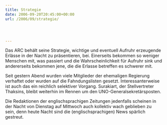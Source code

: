 ```yaml
---
title: Strategie
date: 2006-09-20T20:45:00+00:00
url: /2006/09/strategie/




---
```

Das <span class="caps">ARC</span> behält seine Strategie, wichtige und eventuell Aufruhr erzeugende Erlässe in der Nacht zu präsentieren, bei. Einerseits bekommen so weniger Menschen mit, was passiert und die Wahrscheinlichkeit für Aufruhr sink und andererseits bekommen jene, die die Erlasse betreffen es schwerer mit.

Seit gestern Abend wurden viele Mitglieder der ehemaligen Regierung verhaftet oder wurden auf die Fahndungslisten gesetzt. Interessanterweise ist auch das ein reichlich selektiver Vorgang. Surakiart, der Stellvertreter Thaksins, bleibt weiterhin im Rennen um den UNO-Generalsekretärsposten.

Die Redaktionen der englischsprachigen Zeitungen jedenfalls scheinen in der Nacht von Dienstag auf Mittwoch auch kollektiv wach geblieben zu sein, denn heute Nacht sind die (englischsprachigen) News spärlich gestreut.
